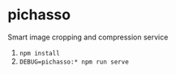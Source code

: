 # pichasso
Smart image cropping and compression service

1. `npm install`
2. `DEBUG=pichasso:* npm run serve`
